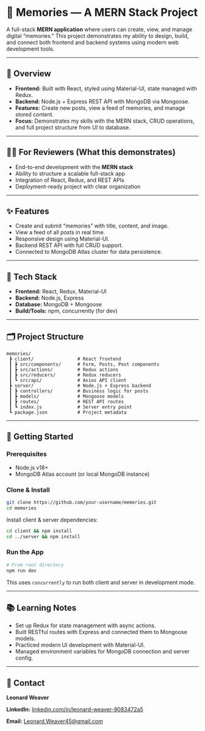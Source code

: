 # 📝 Memories — A MERN Stack Project

A full-stack **MERN application** where users can create, view, and manage digital “memories.” This project demonstrates my ability to design, build, and connect both frontend and backend systems using modern web development tools.

---

## 🔎 Overview

* **Frontend:** Built with React, styled using Material-UI, state managed with Redux.
* **Backend:** Node.js + Express REST API with MongoDB via Mongoose.
* **Features:** Create new posts, view a feed of memories, and manage stored content.
* **Focus:** Demonstrates my skills with the MERN stack, CRUD operations, and full project structure from UI to database.

---

## 🧑‍💼 For Reviewers (What this demonstrates)

* End-to-end development with the **MERN stack**
* Ability to structure a scalable full-stack app
* Integration of React, Redux, and REST APIs
* Deployment-ready project with clear organization

---

## ✨ Features

* Create and submit “memories” with title, content, and image.
* View a feed of all posts in real time.
* Responsive design using Material-UI.
* Backend REST API with full CRUD support.
* Connected to MongoDB Atlas cluster for data persistence.

---

## 🧱 Tech Stack

* **Frontend:** React, Redux, Material-UI
* **Backend:** Node.js, Express
* **Database:** MongoDB + Mongoose
* **Build/Tools:** npm, concurrently (for dev)

---

## 🗂️ Project Structure

```
memories/
 ┣ client/                # React frontend
 ┃ ┣ src/components/      # Form, Posts, Post components
 ┃ ┣ src/actions/         # Redux actions
 ┃ ┣ src/reducers/        # Redux reducers
 ┃ ┗ src/api/             # Axios API client
 ┣ server/                # Node.js + Express backend
 ┃ ┣ controllers/         # Business logic for posts
 ┃ ┣ models/              # Mongoose models
 ┃ ┣ routes/              # REST API routes
 ┃ ┗ index.js             # Server entry point
 ┗ package.json           # Project metadata
```

---

## 🚀 Getting Started

### Prerequisites

* Node.js v18+
* MongoDB Atlas account (or local MongoDB instance)

### Clone & Install

```bash
git clone https://github.com/your-username/memories.git
cd memories
```

Install client & server dependencies:

```bash
cd client && npm install
cd ../server && npm install
```

### Run the App

```bash
# From root directory
npm run dev
```

This uses `concurrently` to run both client and server in development mode.

---

## 📚 Learning Notes

* Set up Redux for state management with async actions.
* Built RESTful routes with Express and connected them to Mongoose models.
* Practiced modern UI development with Material-UI.
* Managed environment variables for MongoDB connection and server config.

---

## 👋 Contact

**Leonard Weaver**

**LinkedIn:** [linkedin.com/in/leonard-weaver-9083472a5](https://www.linkedin.com/in/leonard-weaver-9083472a5)

**Email:** [Leonard.Weaver45@gmail.com](mailto:Leonard.Weaver45@gmail.com)
